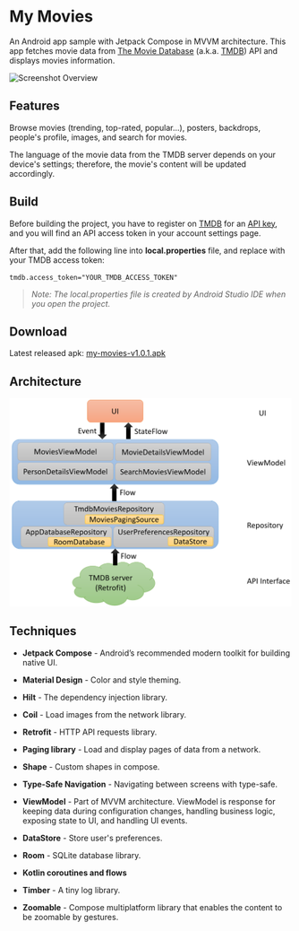 # My Movies

An Android app sample with Jetpack Compose in MVVM architecture. This app fetches movie data from [The Movie Database](https://www.themoviedb.org/) (a.k.a. [TMDB](https://www.themoviedb.org/)) API and displays movies information.

![Screenshot Overview](images/screenshot_overview.png)

## Features

Browse movies (trending, top-rated, popular...), posters, backdrops, people's profile, images, and search for movies.

The language of the movie data from the TMDB server depends on your device's settings; therefore, the movie's content will be updated accordingly.

## Build

Before building the project, you have to register on [TMDB](https://www.themoviedb.org/) for an [API key](https://www.themoviedb.org/settings/api), and you will find an API access token in your account settings page.

After that, add the following line into **local.properties** file, and replace with your TMDB access token:

```properties
tmdb.access_token="YOUR_TMDB_ACCESS_TOKEN"
```

> *Note: The local.properties file is created by Android Studio IDE when you open the project.*

## Download

Latest released apk: [my-movies-v1.0.1.apk](https://github.com/neilchennc/my-movies/releases/download/v1.0.1/my-movies-v1.0.1.apk)

## Architecture

![Architecture](images/my_movies_architecture.png)

## Techniques

- **Jetpack Compose** - Android’s recommended modern toolkit for building native UI.

- **Material Design** - Color and style theming.

- **Hilt** - The dependency injection library.

- **Coil** - Load images from the network library.

- **Retrofit** - HTTP API requests library.

- **Paging library** - Load and display pages of data from a network.

- **Shape** - Custom shapes in compose.

- **Type-Safe Navigation** - Navigating between screens with type-safe.

- **ViewModel** - Part of MVVM architecture. ViewModel is response for keeping data during configuration changes, handling business logic, exposing state to UI, and handling UI events.

- **DataStore** - Store user's preferences.

- **Room** - SQLite database library.

- **Kotlin coroutines and flows**

- **Timber** - A tiny log library.

- **Zoomable** - Compose multiplatform library that enables the content to be zoomable by gestures.
